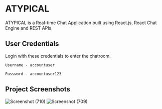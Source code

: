 # ATYPICAL
ATYPICAL is a Real-time Chat Application built using React.js, React Chat Engine and REST APIs.

## User Credentials

Login with these credentials to enter the chatroom.

    Username - accountuser

    Password - accountuser123


## Project Screenshots


![Screenshot (710)](https://user-images.githubusercontent.com/94748027/177793160-7de6839c-68a6-4ae2-aad3-b583b247c572.png)
![Screenshot (709)](https://user-images.githubusercontent.com/94748027/177793204-cd10bc05-518f-4ba3-ab6a-156a667b6871.png)
